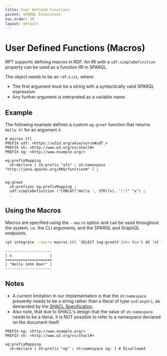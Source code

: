 ```yaml
---
title: User Defined Functions
parent: SPARQL Extensions
nav_order: 30
layout: default
---
```


# User Defined Functions (Macros)

RPT supports defining macros in RDF. 
An IRI with a `udf:simpleDefinition` property can be used as a function IRI in SPARQL.

The object needs to be an `rdf:List`, where:

* The first argument must be a string with a syntactically valid SPARQL expression
* Any further argument is interpreted as a variable name.

## Example

The following example defines a custom `eg:greet` function that returns `Hello X!` for an argument `X`.

```turtle
# macros.ttl
PREFIX udf: <https://w3id.org/aksw/norse#udf.>
PREFIX sh: <http://www.w3.org/ns/shacl#>
PREFIX eg: <http://www.example.org/>

eg:prefixMapping
  sh:declare [ sh:prefix "afn" ; sh:namespace "http://jena.apache.org/ARQ/function#" ] ;
  .

eg:greet
  sh:prefixes eg:prefixMapping ;
  udf:simpleDefinition ("CONCAT('Hello ', STR(?x), '!')" "x") ;
  .
```

## Using the Macros

Macros are specified using the `--macro` option and can be used throughout the system, i.e. the CLI arguments, and the SPARQL and GraphQL endpoints.

```bash
rpt integrate --macro macros.ttl `SELECT (eg:greet('John Doe') AS ?x) {}` --out-format txt
```

```
---------------------
| x                 |
=====================
| "Hello John Doe!" |
---------------------
```

## Notes

* A current limitation in our implementation is that the `sh:namespace` presently needs to be a string rather than a literal of type `xsd:anyUri`, as demanded by the [SHACL Specification](https://www.w3.org/TR/shacl/).
* Also note, that due to SHACL's design that the value of `sh:namespace` needs to be a literal, it is NOT possible to refer to a namespace declared on the document itself:

```ttl
PREFIX eg: <http://www.example.org/>
PREFIX sh: <http://www.w3.org/ns/shacl#>

eg:prefixMapping
  sh:declare [ sh:prefix "eg" ; sh:namespace eg: ] # Disallowed
```

